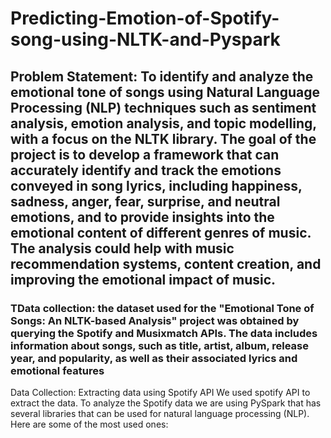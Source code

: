 # Predicting-Emotion-of-Spotify-song-using-NLTK-and-Pyspark

## Problem Statement: To identify and analyze the emotional tone of songs using Natural Language Processing (NLP) techniques such as sentiment analysis, emotion analysis, and topic modelling, with a focus on the NLTK library. The goal of the project is to develop a framework that can accurately identify and track the emotions conveyed in song lyrics, including happiness, sadness, anger, fear, surprise, and neutral emotions, and to provide insights into the emotional content of different genres of music. The analysis could help with music recommendation systems, content creation, and improving the emotional impact of music.

### TData collection: the dataset used for the "Emotional Tone of Songs: An NLTK-based Analysis" project was obtained by querying the Spotify and Musixmatch APIs. The data includes information about songs, such as title, artist, album, release year, and popularity, as well as their associated lyrics and emotional features
Data Collection: Extracting data using Spotify API
We used spotify API to extract the data. To analyze the Spotify data we are using PySpark that
has several libraries that can be used for natural language processing (NLP). Here are some of
the most used ones:

